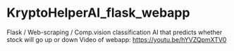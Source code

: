 # KryptoHelperAI_flask_webapp
Flask / Web-scraping / Comp.vision classification AI that predicts whether stock will go up or down  Video of webapp: https://youtu.be/hYVZQpmXTV0
